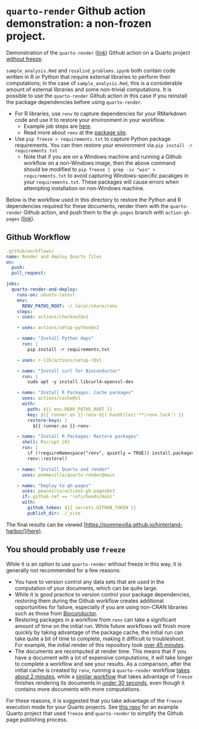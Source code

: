 # `quarto-render` Github action demonstration: a non-frozen project.

Demonstration of the `quarto-render` ([link](https://github.com/pommevilla/quarto-render)) Github action on a Quarto project [without freeze](https://quarto.org/docs/books/book-authoring.html?q=freeze#freezing). 

`sample_analysis.Rmd` and `rosalind_problems.ipynb` both contain code written in R or Python that require external libraries to perform their computations; in the case of `sample_analysis.Rmd`, this is a considerable amount of external libraries and some non-trivial computations. It is possible to use the `quarto-render` Github action in this case if you reinstall the package dependencies before using `quarto-render`. 

* For R libraries, use `renv` to capture dependencies for your RMarkdown code and use it to restore your environment in your workflow. 
  * Example job steps are [here](https://rstudio.github.io/renv/articles/ci.html#github-actions-1). 
  * Read more about `renv` at the [package site](https://rstudio.github.io/renv/articles/renv.html).
* Use `pip freeze > requirements.txt` to capture Python package requirements. You can then restore your environment via `pip install -r requirements.txt`
  * Note that if you are on a Windows machine and running a Github workflow on a non-Windows image, then the above command should be modified to `pip freeze | grep -iv "win" > requirements.txt` to avoid capturing Windows-specific pacakges in your `requirements.txt`. These packages will cause errors when attempting installation on non-Windows machine.

Below is the workflow used in this directory to restore the Python and R dependencies required for these documents, render them with the `quarto-render` Github action, and push them to the `gh-pages` branch with `action-gh-pages` ([link](https://github.com/peaceiris/actions-gh-pages)). 

## Github Workflow

```yaml
.github/workflows/
name: Render and deploy Quarto files
on: 
  push:
  pull_request:

jobs:
  quarto-render-and-deploy:
    runs-on: ubuntu-latest
    env:
      RENV_PATHS_ROOT: ~/.local/share/renv
    steps:
    - uses: actions/checkout@v2

    - uses: actions/setup-python@v2

    - name: "Install Python deps"
      run: |
        pip install -r requirements.txt

    - uses: r-lib/actions/setup-r@v1

    - name: "Install curl for Bioconductor"
      run: |
        sudo apt -y install libcurl4-openssl-dev

    - name: "Install R Packages: Cache packages"
      uses: actions/cache@v1
      with:
        path: ${{ env.RENV_PATHS_ROOT }}
        key: ${{ runner.os }}-renv-${{ hashFiles('**/renv.lock') }}
        restore-keys: |
          ${{ runner.os }}-renv-

    - name: "Install R Packages: Restore packages"
      shell: Rscript {0}
      run: |
        if (!requireNamespace("renv", quietly = TRUE)) install.packages("renv")
        renv::restore()

    - name: "Install Quarto and render"
      uses: pommevilla/quarto-render@main

    - name: "Deploy to gh-pages"
      uses: peaceiris/actions-gh-pages@v3
      if: github.ref == 'refs/heads/main'
      with:
        github_token: ${{ secrets.GITHUB_TOKEN }}
        publish_dir: ./_site
```

The final results can be viewed [https://pommevilla.github.io/hinterland-harbor/](here).

## You should probably use `freeze`

While it is an option to use `quarto-render` without freeze in this way, it is generally not recommended for a few reasons:

* You have to version control any data sets that are used in the computation of your documents, which can be quite large.
* While it is good practice to version control your package dependencies, restoring them during the Github workflow creates additional opportunities for failure, especially if you are using non-CRAN libraries such as those from [Bioconductor](https://www.bioconductor.org/). 
* Restoring packages in a workflow from `renv` can take a significant amount of time on the initial run. While future workflows will finish more quickly by taking advantage of the package cache, the initial run can take quite a bit of time to complete, making it difficult to troubleshoot. For example, the initial render of this repository took [over 45 minutes](https://github.com/pommevilla/hinterland-harbor/runs/2919380857?check_suite_focus=true).
* The documents are recomputed at render time. This means that if you have a document with a lot of expensive computations, it will take longer to complete a workflow and see your results. As a comparison, after the initial cache is created by `renv`, running a `quarto-render` workflow [takes about 2 minutes](https://github.com/pommevilla/hinterland-harbor/runs/2921322559?check_suite_focus=true), while a [similar workflow](https://github.com/pommevilla/friendly-dollop/blob/master/.github/workflows/quarto-render.yml) that takes advantage of `freeze` finishes rendering its documents in [under 30 seconds](https://github.com/pommevilla/friendly-dollop/runs/2917945915?check_suite_focus=true), even though it contains more documents with more computations.

For these reasons, it is suggested that you take advantage of the `freeze` execution mode for your Quarto projects. See [this repo](https://github.com/pommevilla/friendly-dollop) for an example Quarto project that used `freeze` and `quarto-render` to simplify the Github page publishing process.
